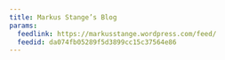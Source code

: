```yaml
---
title: Markus Stange’s Blog
params:
  feedlink: https://markusstange.wordpress.com/feed/
  feedid: da074fb05289f5d3899cc15c37564e86
---
```

